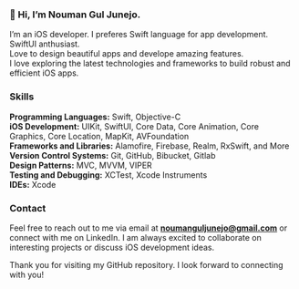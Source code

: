
### 👋 Hi, I’m Nouman Gul Junejo.
I’m an iOS developer. I preferes Swift language for app development. <br>
SwiftUI anthusiast. <br>
Love to design beautiful apps and develope amazing features. <br>
I love exploring the latest technologies and frameworks to build robust and efficient iOS apps. <br>

### Skills <br>
**Programming Languages:** Swift, Objective-C <br>
**iOS Development:** UIKit, SwiftUI, Core Data, Core Animation, Core Graphics, Core Location, MapKit, AVFoundation <br>
**Frameworks and Libraries:** Alamofire, Firebase, Realm, RxSwift, and More <br>
**Version Control Systems:** Git, GitHub, Bibucket, Gitlab <br>
**Design Patterns:** MVC, MVVM, VIPER <br>
**Testing and Debugging:** XCTest, Xcode Instruments <br>
**IDEs:** Xcode <br>


### Contact
Feel free to reach out to me via email at **noumanguljunejo@gmail.com** or connect with me on LinkedIn. I am always excited to collaborate on interesting projects or discuss iOS development ideas.

Thank you for visiting my GitHub repository. I look forward to connecting with you!
<!--
**Nomi-ngj/Nomi-ngj** is a ✨ _special_ ✨ repository because its `README.md` (this file) appears on your GitHub profile.

Here are some ideas to get you started:

- 🔭 I’m currently working on ...
- 🌱 I’m currently learning ...
- 👯 I’m looking to collaborate on ...
- 🤔 I’m looking for help with ...
- 💬 Ask me about ...
- 📫 How to reach me: ...
- 😄 Pronouns: ...
- ⚡ Fun fact: ...
-->
